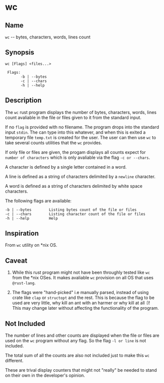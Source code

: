 # wc
     
## Name

`wc` -- bytes, characters, words, lines count
	 
## Synopsis
     
    wc [Flags] <files...>
	 
     Flags: 
           -b | --bytes 
           -c | --chars 
           -h | --help  

## Description
     
The `wc` rust program displays the number of bytes, characters, words, lines count avaliable in the file or files given to it from the standard input. 
	 
If no `flag` is provided with no filename. The program drops into the standard input `stdin`. The can type into this whatever, and when this is exited a temporary file `temp.txt` is created for the user. The user can then use `wc` to take several counts utilities that the `wc` provides.
	 
If only file or files are given, the progam displays all counts expect for `number of characters` which is only avaliable via the flag `-c or --chars`.
	 
A character is defined by a single letter contained in a word.
	 
A line is defined as a string of characters delimited by a `newline` character. 

A word is defined as a string of characters delimited by white space characters.  
	 

The following flags are available:

    -b | --bytes		Listing bytes count of the file or files
    -c | --chars		Listing character count of the file or files
    -h | --help			Help


##  Inspiration
From `wc` utility on *nix OS.
	
##  Caveat
1. While this rust program might not have been throughly tested like `wc` from the *nix OSes. It makes avaliable `wc` provision on all OS that uses `@rust-lang`.
	
2. The flags were "hand-picked" i.e manually parsed, instead of using crate like `clap` or `structopt` and the rest. This is because the flag to be used are very little, why kill an ant with an harmer or why kill at all :)! This may change later without affecting the functionality of the program.
     
##  Not Included
The number of lines and other counts are displayed when the file or files are used on the `wc` program without any flag. So the flag `-l or line` is not included.

The total sum of all the counts are also not included just to make this `wc` different.

These are trival display counters that might not "really" be needed to stand on their own in the developer's opinion. 
